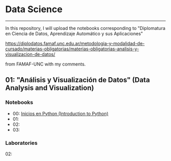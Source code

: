 # Data Science
---
In this repository, I will upload the notebooks corresponding to "Diplomatura en Ciencia de Datos, Aprendizaje Automático y sus Aplicaciones"

https://diplodatos.famaf.unc.edu.ar/metodologia-y-modalidad-de-cursado/materias-obligatorias/materias-obligatorias-analisis-y-visualizacion-de-datos/


from FAMAF-UNC with my comments. 

## 01: "Análisis y Visualización de Datos" (Data Analysis and Visualization)

### Notebooks 
* 00: [Inicios en Python (Introduction to Python)](https://github.com/EnzoRg/Data_Science/blob/main/00_Inicios_en_Python.ipynb)
* 01:
* 02:
* 03:

### Laboratories 

02: 
